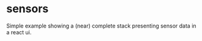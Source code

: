 sensors
=======

Simple example showing a (near) complete stack presenting sensor data in a react ui.

